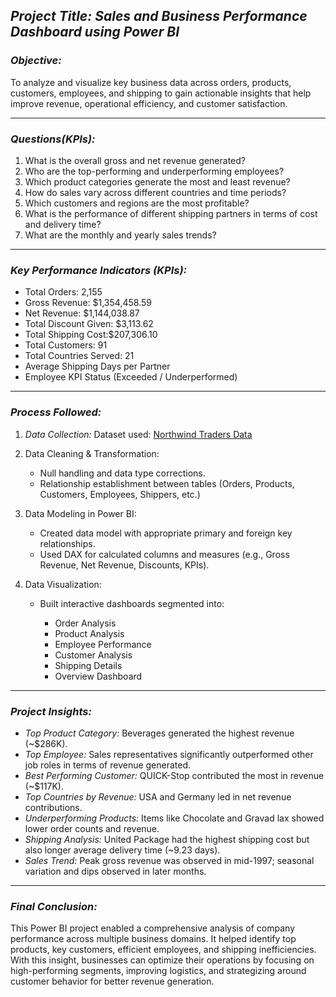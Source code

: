 ## *Project Title: Sales and Business Performance Dashboard using Power BI*

### *Objective:*

To analyze and visualize key business data across orders, products, customers, employees, and shipping to gain actionable insights that help improve revenue, operational efficiency, and customer satisfaction.

---

### *Questions(KPIs):*
1. What is the overall gross and net revenue generated?
2. Who are the top-performing and underperforming employees?
3. Which product categories generate the most and least revenue?
4. How do sales vary across different countries and time periods?
5. Which customers and regions are the most profitable?
6. What is the performance of different shipping partners in terms of cost and delivery time?
7. What are the monthly and yearly sales trends?

---

### *Key Performance Indicators (KPIs):*
* Total Orders: 2,155
* Gross Revenue: \$1,354,458.59
* Net Revenue: \$1,144,038.87
* Total Discount Given: \$3,113.62
* Total Shipping Cost:\$207,306.10
* Total Customers: 91
* Total Countries Served: 21
* Average Shipping Days per Partner
* Employee KPI Status (Exceeded / Underperformed)

--- 

### *Process Followed:*

1. *Data Collection:*
  Dataset used: 
  <a href= "https://www.kaggle.com/api/v1/datasets/download/matthuan/northwind-dataset"> Northwind Traders Data</a>

2. Data Cleaning & Transformation:

   * Null handling and data type corrections.
   * Relationship establishment between tables (Orders, Products, Customers, Employees, Shippers, etc.)

3. Data Modeling in Power BI:

   * Created data model with appropriate primary and foreign key relationships.
   * Used DAX for calculated columns and measures (e.g., Gross Revenue, Net Revenue, Discounts, KPIs).

4. Data Visualization:

   * Built interactive dashboards segmented into:

     * Order Analysis
     * Product Analysis
     * Employee Performance
     * Customer Analysis
     * Shipping Details
     * Overview Dashboard
       
--- 
       
### *Project Insights:*

* *Top Product Category:* Beverages generated the highest revenue (\~\$286K).
* *Top Employee:* Sales representatives significantly outperformed other job roles in terms of revenue generated.
* *Best Performing Customer:* QUICK-Stop contributed the most in revenue (\~\$117K).
* *Top Countries by Revenue:* USA and Germany led in net revenue contributions.
* *Underperforming Products:* Items like Chocolate and Gravad lax showed lower order counts and revenue.
* *Shipping Analysis:* United Package had the highest shipping cost but also longer average delivery time (\~9.23 days).
* *Sales Trend:* Peak gross revenue was observed in mid-1997; seasonal variation and dips observed in later months.

---

### *Final Conclusion:*

This Power BI project enabled a comprehensive analysis of company performance across multiple business domains. It helped identify top products, key customers, efficient employees, and shipping inefficiencies. With this insight, businesses can optimize their operations by focusing on high-performing segments, improving logistics, and strategizing around customer behavior for better revenue generation.
